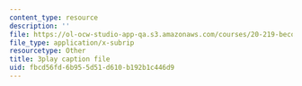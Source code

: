 ```yaml
---
content_type: resource
description: ''
file: https://ol-ocw-studio-app-qa.s3.amazonaws.com/courses/20-219-becoming-the-next-bill-nye-writing-and-hosting-the-educational-show-january-iap-2015/fbcd56fd6b955d51d610b192b1c446d9_VHyCh1mDneE.srt
file_type: application/x-subrip
resourcetype: Other
title: 3play caption file
uid: fbcd56fd-6b95-5d51-d610-b192b1c446d9
---
```

